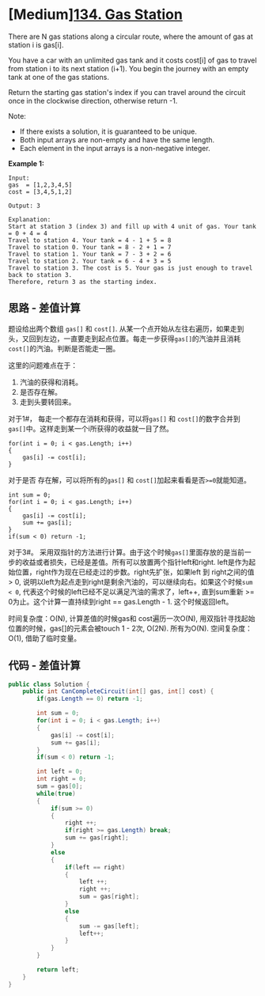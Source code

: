 # [Medium][134. Gas Station](https://leetcode.com/problems/gas-station/)

There are N gas stations along a circular route, where the amount of gas at station i is gas[i].

You have a car with an unlimited gas tank and it costs cost[i] of gas to travel from station i to its next station (i+1). You begin the journey with an empty tank at one of the gas stations.

Return the starting gas station's index if you can travel around the circuit once in the clockwise direction, otherwise return -1.

Note:

* If there exists a solution, it is guaranteed to be unique.
* Both input arrays are non-empty and have the same length.
* Each element in the input arrays is a non-negative integer.

**Example 1:**

```text
Input:
gas  = [1,2,3,4,5]
cost = [3,4,5,1,2]

Output: 3

Explanation:
Start at station 3 (index 3) and fill up with 4 unit of gas. Your tank = 0 + 4 = 4
Travel to station 4. Your tank = 4 - 1 + 5 = 8
Travel to station 0. Your tank = 8 - 2 + 1 = 7
Travel to station 1. Your tank = 7 - 3 + 2 = 6
Travel to station 2. Your tank = 6 - 4 + 3 = 5
Travel to station 3. The cost is 5. Your gas is just enough to travel back to station 3.
Therefore, return 3 as the starting index.
```

## 思路 - 差值计算

题设给出两个数组 `gas[]` 和 `cost[]`. 从某一个点开始从左往右遍历，如果走到头，又回到左边，一直要走到起点位置。每走一步获得`gas[]`的汽油并且消耗`cost[]`的汽油。判断是否能走一圈。

这里的问题难点在于：

1. 汽油的获得和消耗。
2. 是否存在解。
3. 走到头要转回来。

对于1#， 每走一个都存在消耗和获得，可以将`gas[]` 和 `cost[]`的数字合并到`gas[]`中。这样走到某一个i所获得的收益就一目了然。

```charp
for(int i = 0; i < gas.Length; i++)
{
    gas[i] -= cost[i];
}
```

对于是否 存在解，可以将所有的`gas[]` 和 `cost[]`加起来看看是否`>=0`就能知道。

```charp
int sum = 0;
for(int i = 0; i < gas.Length; i++)
{
    gas[i] -= cost[i];
    sum += gas[i];
}
if(sum < 0) return -1;
```

对于3#。 采用双指针的方法进行计算。由于这个时候`gas[]`里面存放的是当前一步的收益或者损失，已经是差值。所有可以放置两个指针left和right. left是作为起始位置，right作为现在已经走过的步数。right先扩张，如果left 到 right之间的值 > 0, 说明以left为起点走到right是剩余汽油的，可以继续向右。如果这个时候`sum < 0`, 代表这个时候的left已经不足以满足汽油的需求了，left++, 直到sum重新 >= 0为止。这个计算一直持续到right == gas.Length - 1. 这个时候返回left。

时间复杂度：O(N), 计算差值的时候gas和 cost遍历一次O(N), 用双指针寻找起始位置的时候，gas[]的元素会被touch 1 - 2次, O(2N). 所有为O(N).
空间复杂度：O(1), 借助了临时变量。

## 代码 - 差值计算

```csharp
public class Solution {
    public int CanCompleteCircuit(int[] gas, int[] cost) {
        if(gas.Length == 0) return -1;

        int sum = 0;
        for(int i = 0; i < gas.Length; i++)
        {
            gas[i] -= cost[i];
            sum += gas[i];
        }
        if(sum < 0) return -1;

        int left = 0;
        int right = 0;
        sum = gas[0];
        while(true)
        {
            if(sum >= 0)
            {
                right ++;
                if(right >= gas.Length) break;
                sum += gas[right];
            }
            else
            {
                if(left == right)
                {
                    left ++;
                    right ++;
                    sum = gas[right];
                }
                else
                {
                    sum -= gas[left];
                    left++;
                }
            }
        }

        return left;
    }
}
```
